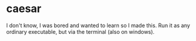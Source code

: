 # caesar
I don't know, I was bored and wanted to learn so I made this. Run it as any ordinary executable, but via the terminal (also on windows).